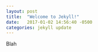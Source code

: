 ```yaml
---
layout: post
title:  "Welcome to Jekyll!"
date:   2017-01-02 14:56:40 -0500
categories: jekyll update
---
```

Blah
